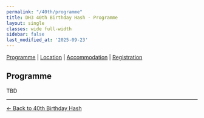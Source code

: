 ```yaml
---
permalink: "/40th/programme"
title: DH3 40th Birthday Hash - Programme
layout: single
classes: wide full-width
sidebar: false
last_modified_at: '2025-09-23'
---
```


[Programme](#programme) | [Location](/40th/location) | [Accommodation](/40th/accommodation) | [Registration](/40th/registration)

## Programme

TBD

---

[← Back to 40th Birthday Hash](/40th)